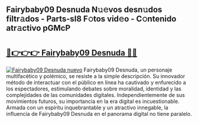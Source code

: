 ## Fairybaby09 Desnuda N𝚞𝚎vos desn𝚞dos filtr𝚊dos - Parts-sI8 F𝚘tos vid𝚎o - C𝚘ntenido atr𝚊ctivo pGMcP

# <h2><a href="http://mb9akz.tromn.icu/?c=Fairybaby09+Desnuda">🔗👉👉👉 Fairybaby09 Desnuda 🔗🔗</a></h2>

[![Fairybaby09 Desnuda nuevo](https://i.imgur.com/pEAQMta.gif)](http://mb9akz.tromn.icu/?c=Fairybaby09+Desnuda)
Fairybaby09 Desnuda, un personaje multifacético y polémico, se resiste a la simple descripción. Su innovador método de interactuar con el público en línea ha cautivado y enfurecido a los espectadores, estimulando debates sobre moralidad, identidad y las complejidades de las comunidades digitales. Independientemente de sus movimientos futuros, su importancia en la era digital es incuestionable. Armada con un espíritu inquebrantable y un atractivo innegable, la influencia de Fairybaby09 Desnuda en el panorama digital no tiene paralelo.
